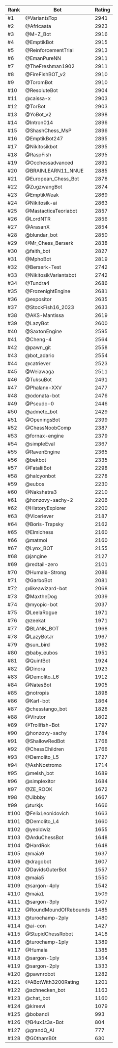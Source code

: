 Rank|Bot|Rating
---|---|---
#1|@VariantsTop|2941
#2|@Africaata|2923
#3|@M-Z_Bot|2916
#4|@EmptikBot|2915
#5|@ReinforcementTrial|2913
#6|@EmanPureNN|2911
#7|@TheFreshman1902|2911
#8|@FireFishBOT_v2|2910
#9|@ToromBot|2910
#10|@ResoluteBot|2904
#11|@caissa-x|2903
#12|@TorBot|2903
#13|@YoBot_v2|2898
#14|@Intron014|2896
#15|@ShashChess_MsP|2896
#16|@EmptikBot247|2895
#17|@Nikitosikbot|2895
#18|@RaspFish|2895
#19|@Occhessadvanced|2891
#20|@BRAINLEARN11_NNUE|2885
#21|@European_Chess_Bot|2878
#22|@ZugzwangBot|2874
#23|@EmptikWeak|2869
#24|@Nikitosik-ai|2863
#25|@MastacticaTeoriabot|2857
#26|@LordNTR|2856
#27|@ArasanX|2854
#28|@blundar_bot|2850
#29|@Mr_Chess_Berserk|2838
#30|@faith_bot|2827
#31|@MphoBot|2819
#32|@Berserk-Test|2742
#33|@NikitosikVariantsbot|2742
#34|@Tundra4|2686
#35|@FrozenightEngine|2681
#36|@expositor|2635
#37|@StockFish16_2023|2633
#38|@AKS-Mantissa|2619
#39|@LazyBot|2600
#40|@SaxtonEngine|2595
#41|@Cheng-4|2564
#42|@pawn_git|2558
#43|@bot_adario|2554
#44|@catriever|2523
#45|@Weiawaga|2511
#46|@TuksuBot|2491
#47|@Phalanx-XXV|2477
#48|@odonata-bot|2476
#49|@Pseudo-0|2446
#50|@admete_bot|2429
#51|@OpeningsBot|2399
#52|@ChessNoobComp|2387
#53|@fornax-engine|2379
#54|@simpleEval|2367
#55|@RavenEngine|2365
#56|@bekbot|2335
#57|@FataliiBot|2298
#58|@halcyonbot|2278
#59|@eubos|2230
#60|@Nakshatra3|2210
#61|@honzovy-sachy-2|2206
#62|@HistoryExplorer|2200
#63|@Viceriever|2187
#64|@Boris-Trapsky|2162
#65|@Elmichess|2160
#66|@matmoi|2160
#67|@Lynx_BOT|2155
#68|@jangine|2127
#69|@redtail-zero|2101
#70|@Humaia-Strong|2086
#71|@GarboBot|2081
#72|@likeawizard-bot|2068
#73|@MaxtheDog|2039
#74|@myopic-bot|2037
#75|@LeelaRogue|1971
#76|@zeekat|1971
#77|@BLANK_BOT|1968
#78|@LazyBotJr|1967
#79|@sun_bird|1962
#80|@baby_eubos|1951
#81|@QuintBot|1924
#82|@Dinora|1923
#83|@Demolito_L6|1912
#84|@NatesBot|1905
#85|@notropis|1898
#86|@Karl-bot|1864
#87|@chesstango_bot|1828
#88|@Virutor|1802
#89|@Trollfish-Bot|1797
#90|@honzovy-sachy|1784
#91|@ShallowRedBot|1768
#92|@ChessChildren|1766
#93|@Demolito_L5|1727
#94|@AshNostromo|1714
#95|@melsh_bot|1689
#96|@simplexitor|1684
#97|@ZE_ROOK|1672
#98|@Jibbby|1667
#99|@turkjs|1666
#100|@FelixLeonidovich|1663
#101|@Demolito_L4|1660
#102|@yeoldwiz|1655
#103|@ArduChessBot|1648
#104|@HardRok|1648
#105|@maia9|1637
#106|@dragobot|1607
#107|@DavidsGuterBot|1557
#108|@maia5|1550
#109|@sargon-4ply|1542
#110|@maia1|1509
#111|@sargon-3ply|1507
#112|@RoundMoundOfRebounds|1485
#113|@turochamp-2ply|1480
#114|@ai-con|1427
#115|@StupidChessRobot|1418
#116|@turochamp-1ply|1389
#117|@Humaia|1385
#118|@sargon-1ply|1354
#119|@sargon-2ply|1333
#120|@pawnrobot|1282
#121|@ABotWith3200Rating|1201
#122|@schnecken_bot|1163
#123|@chat_bot|1160
#124|@kireevi|1079
#125|@bobandi|993
#126|@B4ux1t3s-Bot|804
#127|@grandQ_AI|777
#128|@G0thamB0t|630
